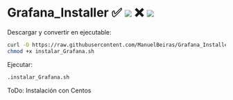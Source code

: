 # Grafana_Installer ✅ ![](https://progress-bar.dev/90/?title=Ubuntu) ❌ ![](https://progress-bar.dev/10/?title=Centos)

Descargar y convertir en ejecutable:

```bash
curl -O https://raw.githubusercontent.com/ManuelBeiras/Grafana_Installer/main/instalar_Grafana.sh
chmod +x instalar_Grafana.sh
```
Ejecutar:

```sh
.instalar_Grafana.sh
```
ToDo: Instalación con Centos
